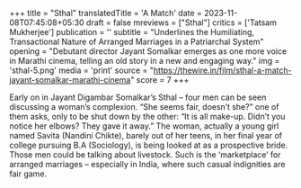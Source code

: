 +++
title = "Sthal"
translatedTitle = 'A Match'
date = 2023-11-08T07:45:08+05:30
draft = false
mreviews = ["Sthal"]
critics = ['Tatsam Mukherjee']
publication = ''
subtitle = "Underlines the Humiliating, Transactional Nature of Arranged Marriages in a Patriarchal System"
opening = "Debutant director Jayant Somalkar emerges as one more voice in Marathi cinema, telling an old story in a new and engaging way."
img = 'sthal-5.png'
media = 'print'
source = "https://thewire.in/film/sthal-a-match-jayant-somalkar-marathi-cinema"
score = 7
+++

Early on in Jayant Digambar Somalkar’s Sthal – four men can be seen discussing a woman’s complexion. “She seems fair, doesn’t she?” one of them asks, only to be shut down by the other: “It is all make-up. Didn’t you notice her elbows? They gave it away.” The woman, actually a young girl named Savita (Nandini Chikte), barely out of her teens, in her final year of college pursuing B.A (Sociology), is being looked at as a prospective bride. Those men could be talking about livestock. Such is the ‘marketplace’ for arranged marriages – especially in India, where such casual indignities are fair game.

